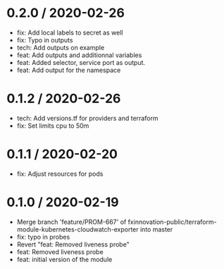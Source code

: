 
0.2.0 / 2020-02-26
==================

  * fix: Add local labels to secret as well
  * fix: Typo in outputs
  * tech: Add outputs on example
  * feat: Add outputs and additionnal variables
  * feat: Added selector, service port as output.
  * feat: Add output for the namespace

0.1.2 / 2020-02-26
==================

  * tech: Add versions.tf for providers and terraform
  * fix: Set limits cpu to 50m

0.1.1 / 2020-02-20
==================

  * fix: Adjust resources for pods

0.1.0 / 2020-02-19
==================

  * Merge branch 'feature/PROM-667' of fxinnovation-public/terraform-module-kubernetes-cloudwatch-exporter into master
  * fix: typo in probes
  * Revert "feat: Removed liveness probe"
  * feat: Removed liveness probe
  * feat: initial version of the module
